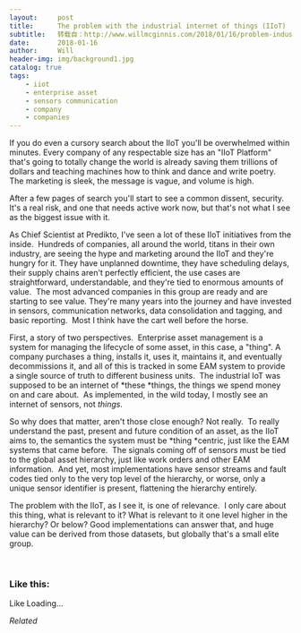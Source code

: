 ```yaml
---
layout:     post
title:      The problem with the industrial internet of things (IIoT)
subtitle:   转载自：http://www.willmcginnis.com/2018/01/16/problem-industrial-internet-things-iiot/
date:       2018-01-16
author:     Will
header-img: img/background1.jpg
catalog: true
tags:
    - iiot
    - enterprise asset
    - sensors communication
    - company
    - companies
---
```


If you do even a cursory search about the IIoT you'll be overwhelmed within minutes. Every company of any respectable size has an "IIoT Platform" that's going to totally change the world is already saving them trillions of dollars and teaching machines how to think and dance and write poetry. The marketing is sleek, the message is vague, and volume is high.

After a few pages of search you'll start to see a common dissent, security. It's a real risk, and one that needs active work now, but that's not what I see as the biggest issue with it.

As Chief Scientist at Predikto, I've seen a lot of these IIoT initiatives from the inside.  Hundreds of companies, all around the world, titans in their own industry, are seeing the hype and marketing around the IIoT and they're hungry for it. They have unplanned downtime, they have scheduling delays, their supply chains aren't perfectly efficient, the use cases are straightforward, understandable, and they're tied to enormous amounts of value.  The most advanced companies in this group are ready and are starting to see value. They're many years into the journey and have invested in sensors, communication networks, data consolidation and tagging, and basic reporting.  Most I think have the cart well before the horse.

First, a story of two perspectives.  Enterprise asset management is a system for managing the lifecycle of some asset, in this case, a "thing". A company purchases a thing, installs it, uses it, maintains it, and eventually decommissions it, and all of this is tracked in some EAM system to provide a single source of truth to different business units.  The industrial IoT was supposed to be an internet of *these *things, the things we spend money on and care about.  As implemented, in the wild today, I mostly see an internet of sensors, not *things.*

So why does that matter, aren't those close enough? Not really.  To really understand the past, present and future condition of an asset, as the IIoT aims to, the semantics the system must be *thing *centric, just like the EAM systems that came before.  The signals coming off of sensors must be tied to the global asset hierarchy, just like work orders and other EAM information.  And yet, most implementations have sensor streams and fault codes tied only to the very top level of the hierarchy, or worse, only a unique sensor identifier is present, flattening the hierarchy entirely.

The problem with the IIoT, as I see it, is one of relevance.  I only care about this thing, what is relevant to it? What is relevant to it one level higher in the hierarchy? Or below? Good implementations can answer that, and huge value can be derived from those datasets, but globally that's a small elite group.

 

### Like this:

Like Loading...


*Related*

